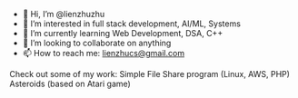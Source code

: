 - 👋 Hi, I’m @lienzhuzhu
- 👀 I’m interested in full stack development, AI/ML, Systems
- 🌱 I’m currently learning Web Development, DSA, C++
- 💞️ I’m looking to collaborate on anything
- 📫 How to reach me: lienzhucs@gmail.com

Check out some of my work:
Simple File Share program (Linux, AWS, PHP)
Asteroids (based on Atari game)

<!---
lienzhuzhu/lienzhuzhu is a ✨ special ✨ repository because its `README.md` (this file) appears on your GitHub profile.
You can click the Preview link to take a look at your changes.
--->
